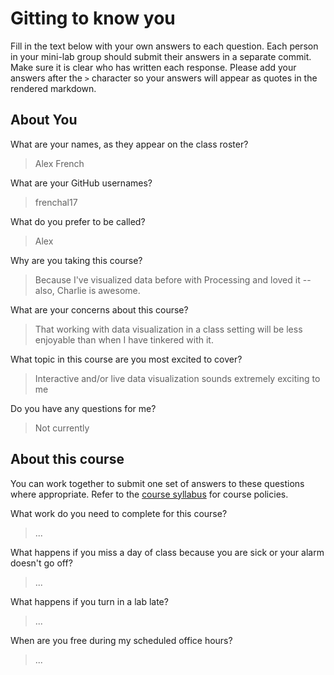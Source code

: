 # Gitting to know you
Fill in the text below with your own answers to each question. Each person in your mini-lab group should submit their answers in a separate commit. Make sure it is clear who has written each response. Please add your answers after the `>` character so your answers will appear as quotes in the rendered markdown.

## About You
What are your names, as they appear on the class roster?
> Alex French

What are your GitHub usernames?
> frenchal17

What do you prefer to be called?
> Alex

Why are you taking this course?
> Because I've visualized data before with Processing and loved it -- also, Charlie is awesome.

What are your concerns about this course?
> That working with data visualization in a class setting will be less enjoyable than when I have tinkered with it.

What topic in this course are you most excited to cover?
> Interactive and/or live data visualization sounds extremely exciting to me

Do you have any questions for me?
> Not currently

## About this course
You can work together to submit one set of answers to these questions where appropriate. Refer to the [course syllabus](http://www.cs.grinnell.edu/~curtsinger/teaching/2017S/CSC395/syllabus/) for course policies.

What work do you need to complete for this course?
> ...

What happens if you miss a day of class because you are sick or your alarm doesn't go off?
> ...

What happens if you turn in a lab late?
> ...

When are you free during my scheduled office hours?
> ...
